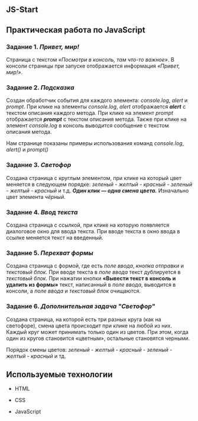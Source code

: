 ## JS-Start

## Практическая работа по JavaScript

### Задание 1. _Привет, мир!_

Страница с текстом _«Посмотри в консоль, там что-то важное»_.
В консоли страницы при запуске отображается информация _«Привет, мир!»_.

### Задание 2. _Подсказка_

Создан обработчик события для каждого элемента: _console.log_, _alert_ и _prompt_.
При клике на элементы _console.log_, _alert_ отображается ___alert___ c текстом описания каждого метода. При клике на элемент _prompt_ отображается ___prompt___ c текстом описания метода. Также при клике на элемент _console.log_ в консоль выводится сообщение с текстом описания метода.

Нам странице показаны примеры использования команд _console.log_, _alert()_ и _prompt()_

### Задание 3. _Светофор_

Создана страница с круглым элементом, при клике на который цвет меняется в следующем порядке: 
_зеленый - желтый - красный - зеленый - желтый - красный_ и т.д. 
___Один клик — одна смена цвета.___ Изначально цвет элемента _чёрный_.

### Задание 4. _Ввод текста_

Создана страница с ссылкой, при клике на которую появляется диалоговое окно для ввода текста.
При вводе текста в окно ввода в ссылке меняется текст на введенный.

### Задание 5. _Перехват формы_

Создана страница с формой, где есть _поле ввода_, _кнопка отправки_ и _текстовый блок_. 
При вводе текста в _поле ввода_ текст дублируется в _текстовый блок_.
При нажатии кнопки __«Вывести текст в консоль и удалить из формы»__ текст, написанный в _поле ввода_, выводится в консоли, а _поле ввода_ и _текстовый блок_ очищаются.

### Задание 6. _Дополнительная задача "Светофор"_

Создана страница, на которой есть три разных круга (как на светофоре), 
смена цвета происходит при клике на любой из них. Каждый круг может принимать только один из цветов.
При этом, когда один из кругов становится «цветным», остальные становятся черными. 

Порядок смены цветов: _зеленый - желтый - красный - зеленый - желтый - красный_ и тд.

## Используемые технологии

* HTML

* CSS

* JavaScript

